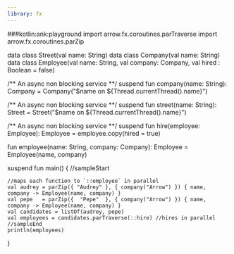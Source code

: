 ```yaml
---
library: fx
---
```

###kotlin:ank:playground
import arrow.fx.coroutines.parTraverse
import arrow.fx.coroutines.parZip

data class Street(val name: String) 
data class Company(val name: String) 
data class Employee(val name: String, val company: Company, val hired : Boolean = false)

/** An async non blocking service **/
suspend fun company(name: String): Company =
  Company("$name on ${Thread.currentThread().name}")  

/** An async non blocking service **/
suspend fun street(name: String): Street =
  Street("$name on ${Thread.currentThread().name}")    
  
/** An async non blocking service **/
suspend fun hire(employee: Employee): Employee =
  employee.copy(hired = true)
  
fun employee(name: String, company: Company): Employee =
  Employee(name, company)

suspend fun main() {
    //sampleStart


    //maps each function to `::employee` in parallel
    val audrey = parZip({ "Audrey" }, { company("Arrow") }) { name, company -> Employee(name, company) }
    val pepe   = parZip({  "Pepe"  }, { company("Arrow") }) { name, company -> Employee(name, company) }
    val candidates = listOf(audrey, pepe)
    val employees = candidates.parTraverse(::hire) //hires in parallel
    //sampleEnd
    println(employees)
}
```

